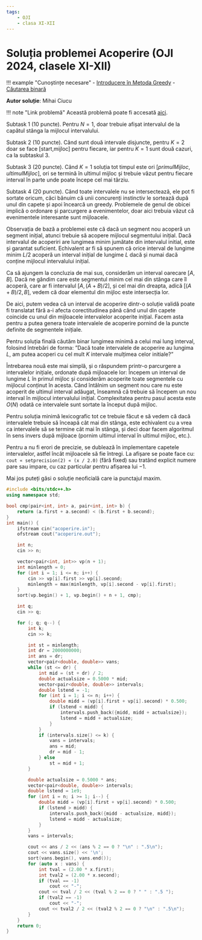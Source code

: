 ```yaml
---
tags:
    - OJI
    - clasa XI-XII
---
```


# Soluția problemei Acoperire (OJI 2024, clasele XI-XII)

!!! example "Cunoștințe necesare"
    - [Introducere în Metoda Greedy](../../../../usor/greedy.md)
    - [Căutarea binară](../../../../usor/binary-search.md)


**Autor soluție**: Mihai Ciucu

!!! note "Link problemă"
    Această problemă poate fi accesată [aici](https://kilonova.ro/problems/2509/).

Subtask 1 (10 puncte). Pentru $N = 1$, doar trebuie afișat intervalul de la capătul stânga la mijlocul intervalului.

Subtask 2 (10 puncte). Când sunt două intervale disjuncte, pentru $K = 2$ doar se face [start,mijloc] pentru fiecare, iar pentru $K = 1$ sunt două cazuri, ca la subtaskul 3.

Subtask 3 (20 puncte). Când $K = 1$ soluția tot timpul este ori $[primulMijloc, ultimulMijloc]$, ori se termină în ultimul mijloc și trebuie văzut pentru fiecare interval în parte unde poate începe cel mai târziu.

Subtask 4 (20 puncte). Când toate intervalele nu se intersectează, ele pot fi sortate oricum, căci bănuim că unii concurenți instinctiv le sortează după unul din capete și apoi încearcă un greedy. Problemele de genul de obicei implică o ordonare și parcurgere a evenimentelor, doar aici trebuia văzut că evenimentele interesante sunt mijloacele.

Observația de bază a problemei este că dacă un segment nou acoperă un segment inițial, atunci trebuie să acopere mijlocul segmentului inițial. Dacă intervalul de acoperiri are lungimea minim jumătate din intervalul initial, este și garantat suficient. Echivalent ar fi să spunem că orice interval de lungime minim $L/2$ acoperă un interval inițial de lungime $L$ dacă și numai dacă conține mijlocul intervalului inițial.

Ca să ajungem la concluzia de mai sus, considerăm un interval oarecare $[A, B]$. Dacă ne gândim care este segmentul minim cel mai din stânga care îl acoperă, care ar fi intervalul $[A, (A+B)/2]$, și cel mai din dreapta, adică $[(A+ B)/2, B]$, vedem că doar elementul din mijloc este intersecția lor.

De aici, putem vedea că un interval de acoperire dintr-o soluție validă poate fi translatat fără a-i afecta corectitudinea până când unul din capete coincide cu unul din mijloacele intervalelor acoperite inițial. Facem asta pentru a putea genera toate intervalele de acoperire pornind de la puncte definite de segmentele inițiale.

Pentru soluția finală căutăm binar lungimea minimă a celui mai lung interval, folosind întrebări de forma: ”Dacă toate intervalele de acoperire au lungima $L$, am putea acoperi cu cel mult $K$ intervale mulțimea celor initiale?”

Întrebarea nouă este mai simplă, și o răspundem printr-o parcurgere a intervalelor inițiale, ordonate după mijloacele lor: Începem un interval de lungime $L$ în primul mijloc și considerăm acoperite toate segmentele cu mijlocul conținut în acesta. Când întâlnim un segment nou care nu este acoperit de ultimul interval adăugat, înseamnă că trebuie să începem un nou interval în mijlocul intervalului inițial. Complexitatea pentru pasul acesta este $O(N)$ odată ce intervalele sunt sortate la început după mijloc.

Pentru soluția minimă lexicografic tot ce trebuie făcut e să vedem că dacă intervalele trebuie să înceapă cât mai din stânga, este echivalent cu a vrea ca intervalele să se termine cât mai în stânga, și deci doar facem algoritmul în sens invers după mijloace (pornim ultimul interval în ultimul mijloc, etc.).

Pentru a nu fi erori de precizie, se dublează în implementare capetele intervalelor, astfel încât mijloacele să fie întregi. La afișare se poate face cu: `cout « setprecision(2) « (x / 2.0)` (fără fixed) sau tratând explicit numere pare sau impare, cu caz particular pentru afișarea lui $-1$.

Mai jos puteți găsi o soluție neoficială care ia punctajul maxim.

```cpp
#include <bits/stdc++.h>
using namespace std;

bool cmp(pair<int, int> a, pair<int, int> b) { 
    return (a.first + a.second) < (b.first + b.second); 
}
int main() {
    ifstream cin("acoperire.in");
    ofstream cout("acoperire.out");

    int n;
    cin >> n;

    vector<pair<int, int>> vp(n + 1);
    int minlength = 0;
    for (int i = 1; i <= n; i++) {
        cin >> vp[i].first >> vp[i].second;
        minlength = max(minlength, vp[i].second - vp[i].first);
    }
    sort(vp.begin() + 1, vp.begin() + n + 1, cmp);

    int q;
    cin >> q;

    for (; q; q--) {
        int k;
        cin >> k;

        int st = minlength;
        int dr = 2000000000;
        int ans = dr;
        vector<pair<double, double>> vans;
        while (st <= dr) {
            int mid = (st + dr) / 2;
            double actualsize = 0.5000 * mid;
            vector<pair<double, double>> intervals;
            double lstend = -1;
            for (int i = 1; i <= n; i++) {
                double midd = (vp[i].first + vp[i].second) * 0.500;
                if (lstend < midd) {
                    intervals.push_back({midd, midd + actualsize});
                    lstend = midd + actualsize;
                }
            }
            if (intervals.size() <= k) {
                vans = intervals;
                ans = mid;
                dr = mid - 1;
            } else
                st = mid + 1;
        }

        double actualsize = 0.5000 * ans;
        vector<pair<double, double>> intervals;
        double lstend = 1e9;
        for (int i = n; i >= 1; i--) {
            double midd = (vp[i].first + vp[i].second) * 0.500;
            if (lstend > midd) {
                intervals.push_back({midd - actualsize, midd});
                lstend = midd - actualsize;
            }
        }
        vans = intervals;

        cout << ans / 2 << (ans % 2 == 0 ? "\n" : ".5\n");
        cout << vans.size() << '\n';
        sort(vans.begin(), vans.end());
        for (auto x : vans) {
            int tval = (2.00 * x.first);
            int tval2 = (2.00 * x.second);
            if (tval == -1)
                cout << "-";
            cout << tval / 2 << (tval % 2 == 0 ? " " : ".5 ");
            if (tval2 == -1)
                cout << "-";
            cout << tval2 / 2 << (tval2 % 2 == 0 ? "\n" : ".5\n");
        }
    }
    return 0;
}
```